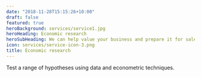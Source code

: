 ```yaml
---
date: "2018-11-28T15:15:26+10:00"
draft: false
featured: true
heroBackground: services/service1.jpg
heroHeading: Economic research
heroSubHeading: We can help value your business and prepare it for sale.
icon: services/service-icon-3.png
title: Economic research
---
```


Test a range of hypotheses using data and econometric techniques.
